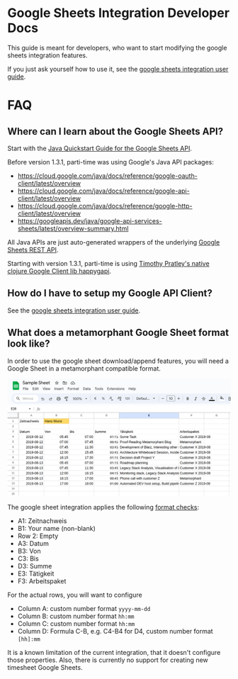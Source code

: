 # Google Sheets Integration Developer Docs

This guide is meant for developers, who want to start modifying the google sheets integration features.

If you just ask yourself how to use it, see the [google sheets integration user guide](../user_guide/google_sheets_api.md).

# FAQ

## Where can I learn about the Google Sheets API?

Start with the [Java Quickstart Guide for the Google Sheets API](https://developers.google.com/sheets/api/quickstart/java).

Before version 1.3.1, parti-time was using Google's Java API packages:
* https://cloud.google.com/java/docs/reference/google-oauth-client/latest/overview
* https://cloud.google.com/java/docs/reference/google-api-client/latest/overview
* https://cloud.google.com/java/docs/reference/google-http-client/latest/overview
* https://googleapis.dev/java/google-api-services-sheets/latest/overview-summary.html

All Java APIs are just auto-generated wrappers of the underlying [Google Sheets REST API](https://developers.google.com/sheets/api/reference/rest).

Starting with version 1.3.1, parti-time is using [Timothy Pratley's native clojure Google Client lib happygapi](https://github.com/timothypratley/happygapi).

## How do I have to setup my Google API Client?

See the [google sheets integration user guide](../user_guide/google_sheets_api.md).

## What does a metamorphant Google Sheet format look like?

In order to use the google sheet download/append features, you will need a Google Sheet in a metamorphant compatible format.

![Screenshot of a Sample Google Sheet in metamorphant timesheet format](Sample_Sheet_metamorphant.png)

The google sheet integration applies the following [format checks](/src/main/clj/parti_time/google_sheets/timeline.clj#L24):

* A1: Zeitnachweis
* B1: Your name (non-blank)
* Row 2: Empty
* A3: Datum
* B3: Von
* C3: Bis
* D3: Summe
* E3: Tätigkeit
* F3: Arbeitspaket

For the actual rows, you will want to configure

* Column A: custom number format `yyyy-mm-dd`
* Column B: custom number format `hh:mm`
* Column C: custom number format `hh:mm`
* Column D: Formula C-B, e.g. C4-B4 for D4, custom number format `[hh]:mm`

It is a known limitation of the current integration, that it doesn't configure those properties. Also, there is currently no support for creating new timesheet Google Sheets.
